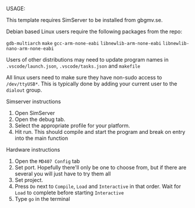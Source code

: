 USAGE:

This template requires SimServer to be installed from gbgmv.se.

Debian based Linux users require the following packages from the repo:

`gdb-multiarch` `make` `gcc-arm-none-eabi` `libnewlib-arm-none-eabi` `libnewlib-nano-arm-none-eabi`

Users of other distributions may need to update program names in `.vscode/launch.json`, `.vscode/tasks.json` and `makefile`

All linux users need to make sure they have non-sudo access to `/dev/ttyUSB*`. This is typically done by adding your current user to the `dialout` group.

Simserver instructions
1. Open SimServer
2. Open the debug tab.
3. Select the appropriate profile for your platform.
4. Hit run.
    This should compile and start the program and break on entry into the main function

Hardware instructions
1. Open the `MD407 Config` tab
2. Set port. Hopefully there'll only be one to choose from, but if there are several you will just have to try them all
3. Set project.
4. Press `Do` next to `Compile`, `Load` and `Interactive` in that order. Wait for `Load` to complete before starting `Interactive`
5. Type `go` in the terminal
